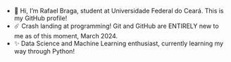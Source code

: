 - 👋 Hi, I’m Rafael Braga, student at Universidade Federal do Ceará. This is my GitHub profile!
- ☄️ Crash landing at programming! Git and GitHub are ENTIRELY new to me as of this moment, March 2024.
- ✨ Data Science and Machine Learning enthusiast, currently learning my way through Python!

<!---
couldbeElex/couldbeElex is a ✨ special ✨ repository because its `README.md` (this file) appears on your GitHub profile.
You can click the Preview link to take a look at your changes.
--->

